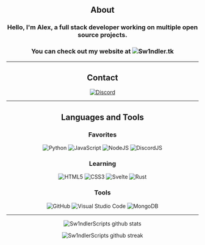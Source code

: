 <div align="center">

## About
### Hello, I'm Alex, a full stack developer working on multiple open source projects.
### You can check out my website at ![Sw1ndler.tk](https://img.shields.io/badge/just%20the%20message-8A2BE2)
-------------------

## Contact
<a href="https://discord.com/users/425797455486124032">![Discord](https://img.shields.io/badge/Discord-%235865F2.svg?style=for-the-badge&logo=discord&logoColor=white)</a>

-------------------
## Languages and Tools  

### Favorites

![Python](https://img.shields.io/badge/python-3670A0?style=for-the-badge&logo=python&logoColor=white)
![JavaScript](https://img.shields.io/badge/javascript-%23323330.svg?style=for-the-badge&logo=javascript&logoColor=%23F7DF1E)
![NodeJS](https://img.shields.io/badge/node.js-6DA55F?style=for-the-badge&logo=node.js&logoColor=white)
![DiscordJS](https://img.shields.io/badge/discord.js-%232C3454.svg?style=for-the-badge&logo=Discord&logoColor=Blue)

### Learning

![HTML5](https://img.shields.io/badge/html5-%23E34F26.svg?style=for-the-badge&logo=html5&logoColor=white)
![CSS3](https://img.shields.io/badge/css3-%231572B6.svg?style=for-the-badge&logo=css3&logoColor=white)
![Svelte](https://img.shields.io/badge/svelte-%23f1413d.svg?style=for-the-badge&logo=svelte&logoColor=white)
![Rust](https://img.shields.io/badge/rust-%23000000.svg?style=for-the-badge&logo=rust&logoColor=white)

### Tools

![GitHub](https://img.shields.io/badge/github-%23121011.svg?style=for-the-badge&logo=github&logoColor=white)
![Visual Studio Code](https://img.shields.io/badge/Visual%20Studio%20Code-0078d7.svg?style=for-the-badge&logo=visual-studio-code&logoColor=white)
![MongoDB](https://img.shields.io/badge/MongoDB-%234ea94b.svg?style=for-the-badge&logo=mongodb&logoColor=white)

-------------------


![Sw1ndlerScripts github stats](https://github-readme-stats.vercel.app/api?username=Sw1ndlerScripts&show_icons=true&theme=radical&count_private=true&include_all_commits=true)

![Sw1ndlerScripts github streak](https://github-readme-streak-stats.herokuapp.com/?user=Sw1ndlerScripts&theme=radical&include_all_commits=true&count_private=true)


 <div>

